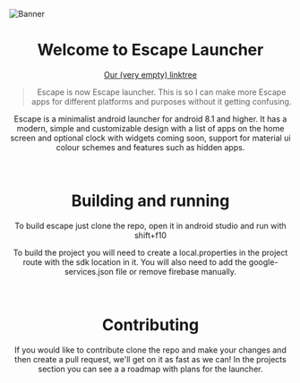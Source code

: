 ![Banner](https://github.com/GeorgeClensy/Escape-Launcher/blob/master/branding/Banner/Banner%20With%20Screenshots.png)

<!--suppress ALL -->
<div align="center">
  
<h1 align="center">
  Welcome to Escape Launcher
</h1>

[Our (very empty) linktree](https://linktr.ee/escapelauncher)

> Escape is now Escape launcher. This is so I can make more Escape apps for different platforms and purposes without it getting confusing.

Escape is a minimalist android launcher for android 8.1 and higher. It has a modern, simple and customizable design with a list of apps on the home screen and optional clock with widgets coming soon, support for material ui colour schemes and features such as hidden apps.

<br/>

<h1>
  Building and running
</h1>

To build escape just clone the repo, open it in android studio and run with shift+f10 

To build the project you will need to create a local.properties in the project route with the sdk location in it. You will also need to add the google-services.json file or remove firebase manually.
 
<br>

<h1>
  Contributing
</h1>

If you would like to contribute clone the repo and make your changes and then create a pull request, we'll get on it as fast as we can! In the projects section you can see a a roadmap with plans for the launcher.  

</div>

